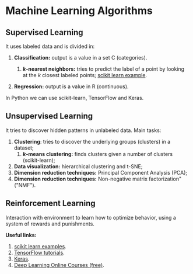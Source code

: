 # Machine Learning Algorithms

## Supervised Learning
It uses labeled data and is divided in:
1. **Classification:** output is a value in a set C (categories).
	1. ***k*-nearest neighbors:** tries to predict the label of a point by looking at the $k$ closest labeled points;
	[scikit learn example](https://github.com/letyrobueno/Machine-Learning/blob/master/Supervised-Learning/Classification/scikitlearn_iris.py).

2. **Regression:** output is a value in R (continuous).

In Python we can use scikit-learn, TensorFlow and Keras.

## Unsupervised Learning
It tries to discover hidden patterns in unlabeled data. Main tasks:
1. **Clustering**: tries to discover the underlying groups (clusters) in a dataset;
	1. ***k*-means clustering:** finds clusters given a number of clusters (scikit-learn);
2. **Data visualization:** hierarchical clustering and t-SNE;
3. **Dimension reduction techniques:** Principal Component Analysis (PCA);
4. **Dimension reduction techniques:** Non-negative matrix factorization" ("NMF").

## Reinforcement Learning
Interaction with environment to learn how to optimize behavior, using a system of rewards and punishments.

**Useful links:**
1. [scikit learn examples](https://scikit-learn.org/stable/auto_examples/index.html).
2. [TensorFlow tutorials](https://www.tensorflow.org/tutorials/).
3. [Keras](https://keras.io/).
4. [Deep Learning Online Courses (free)](https://www.fast.ai/).
